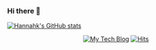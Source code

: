 ### Hi there 👋

[![Hannahk's GitHub stats](https://github-readme-stats.vercel.app/api?username=dev-hannahk)](https://github.com/anuraghazra/github-readme-stats)

  <div align=center>
  
  [![My Tech Blog](https://img.shields.io/badge/Tech%20Blog-11B48A?style=flat-square&logo=Vimeo&logoColor=white&link=https://velog.io/@dev-hannahk"/)](https://velog.io/@dev-hannahk/) 
  [![Hits](https://hits.seeyoufarm.com/api/count/incr/badge.svg?url=https%3A%2F%2Fgithub.com%2Fdev-hannahk&count_bg=%2379C83D&title_bg=%23555555&icon=&icon_color=%23E7E7E7&title=hits&edge_flat=false)](https://hits.seeyoufarm.com)

  </div>  
